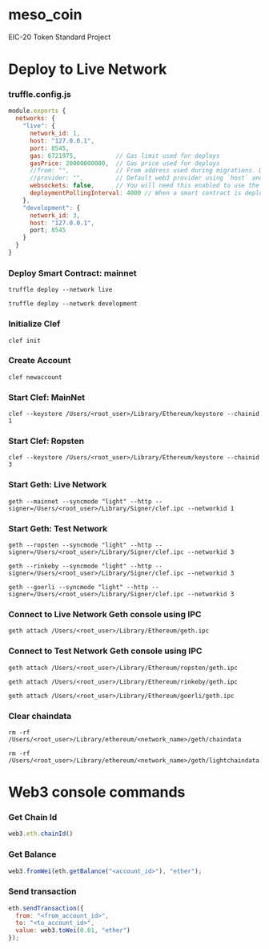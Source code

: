 # meso_coin
EIC-20 Token Standard Project

# Deploy to Live Network

### truffle.config.js

```javascript
module.exports {
  networks: {
    "live": {
      network_id: 1,
      host: "127.0.0.1",
      port: 8545,
      gas: 6721975,           // Gas limit used for deploys
      gasPrice: 20000000000,  // Gas price used for deploys
      //from: "",             // From address used during migrations. Defaults to the first available account provided by your ethereum client.
      //provider: "",         // Default web3 provider using `host` and `port` options: new Web3.providers.HttpProvider("http://<host>:<port>")
      websockets: false,      // You will need this enabled to use the confirmations listener or to hear events using .on or .once. Default is false.
      deploymentPollingInterval: 4000 // When a smart contract is deployed, this determines how often to check whether the transaction has been completed, in ms.
    },
    "development": {
      network_id: 3,
      host: "127.0.0.1",
      port; 8545
    }
  }
}
```

### Deploy Smart Contract: mainnet

```console
truffle deploy --network live
```

```console
truffle deploy --network development
```

### Initialize Clef

```console
clef init
```

### Create Account

```console
clef newaccount
```

### Start Clef: MainNet

```console
clef --keystore /Users/<root_user>/Library/Ethereum/keystore --chainid 1
```

### Start Clef: Ropsten

```console
clef --keystore /Users/<root_user>/Library/Ethereum/keystore --chainid 3
```

### Start Geth: Live Network

```console
geth --mainnet --syncmode "light" --http --signer=/Users/<root_user>/Library/Signer/clef.ipc --networkid 1
```

### Start Geth: Test Network

```console
geth --ropsten --syncmode "light" --http --signer=/Users/<root_user>/Library/Signer/clef.ipc --networkid 3
```

```console
geth --rinkeby --syncmode "light" --http --signer=/Users/<root_user>/Library/Signer/clef.ipc --networkid 3
```

```console
geth --goerli --syncmode "light" --http --signer=/Users/<root_user>/Library/Signer/clef.ipc --networkid 3
```

### Connect to Live Network Geth console using IPC

```console
geth attach /Users/<root_user>/Library/Ethereum/geth.ipc
```

### Connect to Test Network Geth console using IPC

```console
geth attach /Users/<root_user>/Library/Ethereum/ropsten/geth.ipc
```

```console
geth attach /Users/<root_user>/Library/Ethereum/rinkeby/geth.ipc
```

```console
geth attach /Users/<root_user>/Library/Ethereum/goerli/geth.ipc
```

### Clear chaindata

```console
rm -rf /Users/<root_user>/Library/ethereum/<network_name>/geth/chaindata
```

```console
rm -rf /Users/<root_user>/Library/ethereum/<network_name>/geth/lightchaindata
```

# Web3 console commands

### Get Chain Id

```javascript
web3.eth.chainId()
```

### Get Balance

```javascript
web3.fromWei(eth.getBalance("<account_id>"), "ether");
```

### Send transaction

```javascript
eth.sendTransaction({
  from: "<from_account_id>",
  to: "<to_account_id>",
  value: web3.toWei(0.01, "ether")
});
```
